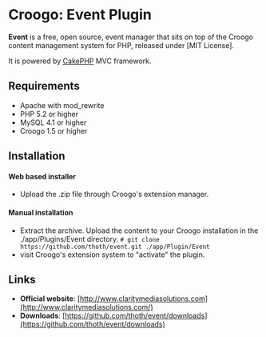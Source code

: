 # Croogo: Event Plugin

**Event** is a free, open source, event manager that sits on top of the Croogo content management system for PHP, released under [MIT License].

It is powered by [CakePHP](http://cakephp.org) MVC framework.

## Requirements
  * Apache with mod_rewrite
  * PHP 5.2 or higher
  * MySQL 4.1 or higher
  * Croogo 1.5 or higher

## Installation

#### Web based installer

  * Upload the .zip file through Croogo's extension manager.

#### Manual installation

  * Extract the archive. Upload the content to your Croogo installation in the ./app/Plugins/Event directory.
  `# git clone https://github.com/thoth/event.git ./app/Plugin/Event`
  * visit Croogo's extension system to "activate" the plugin.

## Links

  * **Official website**: [http://www.claritymediasolutions.com](http://www.claritymediasolutions.com/)
  * **Downloads**: [https://github.com/thoth/event/downloads](https://github.com/thoth/event/downloads)
  
